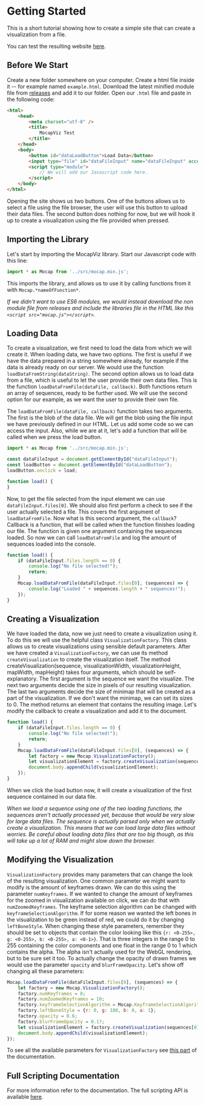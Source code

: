 # Getting Started

This is a short tutorial showing how to create a simple site that can create a visualization from a file.

You can test the resulting website [here](https://tygrak.github.io/MocapViz/examples/example.html).

## Before We Start

Create a new folder somewhere on your computer. Create a html file inside it -- for example named `example.html`. Download the latest minified module file from [releases](https://github.com/Tygrak/MocapViz/releases/) and add it to our folder. Open our `.html` file and paste in the following code:

```html
<html>
    <head>
        <meta charset="utf-8" />
        <title>
            MocapViz Test
        </title>     
    </head>
    <body>
        <button id="dataLoadButton">Load Data</button>
        <input type="file" id="dataFileInput" name="dataFileInput" accept=".data,.txt">
        <script type="module">
            // We will add our Javascript code here.
        </script>  
    </body>
</html>
```

Opening the site shows us two buttons. One of the buttons allows us to select a file using the file browser, the user will use this button to upload their data files. The second button does nothing for now, but we will hook it up to create a visualization using the file provided when pressed.

## Importing the Library

Let's start by importing the MocapViz library. Start our Javascript code with this line:

```javascript
import * as Mocap from '../src/mocap.min.js';
```

This imports the library, and allows us to use it by calling functions from it with `Mocap.*nameOfFunction*`.

*If we didn't want to use ES6 modules, we would instead download the non module file from releases and include the libraries file in the HTML like this `<script src="mocap.js"></script>`.*

## Loading Data

To create a visualization, we first need to load the data from which we will create it. When loading data, we have two options. The first is useful if we have the data prepared in a string somewhere already, for example if the data is already ready on our server. We would use the function `loadDataFromString(dataString)`. The second option allows us to load data from a file, which is useful to let the user provide their own data files. This is the function `loadDataFromFile(dataFile, callback)`. Both functions return an array of sequences, ready to be further used. We will use the second option for our example, as we want the user to provide their own file.

The `loadDataFromFile(dataFile, callback)` function takes two arguments. The first is the blob of the data file. We will get the blob using the file input we have previously defined in our HTML. Let us add some code so we can access the input. Also, while we are at it, let's add a function that will be called when we press the load button.

```javascript
import * as Mocap from '../src/mocap.min.js';

const dataFileInput = document.getElementById("dataFileInput");
const loadButton = document.getElementById("dataLoadButton");
loadButton.onclick = load;

function load() {
}
```

Now, to get the file selected from the input element we can use `dataFileInput.files[0]`. We should also first perform a check to see if the user actually selected a file. This covers the first argument of `loadDataFromFile`. Now what is this second argument, the `callback`? Callback is a function, that will be called when the function finishes loading our file. The function is given one argument containing the sequences loaded. So now we can call `loadDataFromFile` and log the amount of sequences loaded into the console.

```javascript
function load() {
    if (dataFileInput.files.length == 0) {
        console.log("No file selected!");
        return;
    }
    Mocap.loadDataFromFile(dataFileInput.files[0], (sequences) => {
        console.log("Loaded " + sequences.length + " sequences!");
    });
}
```

## Creating a Visualization

We have loaded the data, now we just need to create a visualization using it. To do this we will use the helpful class `VisualizationFactory`. This class allows us to create visualizations using sensible default parameters. After we have created a `VisualizationFactory`, we can use its method `createVisualization` to create the visualization itself. The method createVisualization(sequence, visualizationWidth, visualizationHeight, mapWidth, mapHeight) takes four arguments, which should be self-explanatory. The first argument is the sequence we want the visualize. The next two arguments decide the size in pixels of our resulting visualization. The last two arguments decide the size of minimap that will be created as a part of the visualization. If we don't want the minimap, we can set its sizes to 0. The method returns an element that contains the resulting image. Let's modify the callback to create a visualization and add it to the document.

```javascript
function load() {
    if (dataFileInput.files.length == 0) {
        console.log("No file selected!");
        return;
    }
    Mocap.loadDataFromFile(dataFileInput.files[0], (sequences) => {
        let factory = new Mocap.VisualizationFactory();
        let visualizationElement = factory.createVisualization(sequences[0], 850, 250, 250, 250);
        document.body.appendChild(visualizationElement);
    });
}
```

When we click the load button now, it will create a visualization of the first sequence contained in our data file.

*When we load a sequence using one of the two loading functions, the sequences aren't actually processed yet, because that would be very slow for large data files. The sequence is actually parsed only when we actually create a visualization. This means that we can load large data files without worries. Be careful about loading data files that are too big though, as this will take up a lot of RAM and might slow down the browser.*

## Modifying the Visualization

`VisualizationFactory` provides many parameters that can change the look of the resulting visualization. One common parameter we might want to modify is the amount of keyframes drawn. We can do this using the parameter `numKeyframes`. If we wanted to change the amount of keyframes for the zoomed in visualization available on click, we can do that with `numZoomedKeyframes`. The keyframe selection algorithm can be changed with `keyframeSelectionAlgorithm`. If for some reason we wanted the left bones in the visualization to be green instead of red, we could do it by changing `leftBoneStyle`. When changing these style parameters, remember they should be set to objects that contain the color looking like this `{r: <0-255>, g: <0-255>, b: <0-255>, a: <0-1>}`. That is three integers in the range 0 to 255 containing the color components and one float in the range 0 to 1 which contains the alpha. The alpha isn't actually used for the WebGL rendering, but to be sure set it too. To actually change the opacity of drawn frames we would use the parameter `opacity` and `blurFrameOpacity`. Let's show off changing all these parameters:

```javascript
Mocap.loadDataFromFile(dataFileInput.files[0], (sequences) => {
    let factory = new Mocap.VisualizationFactory();
    factory.numKeyframes = 8;
    factory.numZoomedKeyframes = 10;
    factory.keyframeSelectionAlgorithm = Mocap.KeyframeSelectionAlgorithmEnum.Equidistant;
    factory.leftBoneStyle = {r: 0, g: 180, b: 0, a: 1};
    factory.opacity = 0.6;
    factory.blurFrameOpacity = 0.17;
    let visualizationElement = factory.createVisualization(sequences[0], 850, 250, 250, 250);
    document.body.appendChild(visualizationElement);
});
```

To see all the available parameters for `VisualizationFactory` see [this part](DOCUMENTATION.md#all-available-parameters) of the documentation.

## Full Scripting Documentation

For more information refer to the documentation. The full scripting API is available [here](DOCUMENTATION.md).